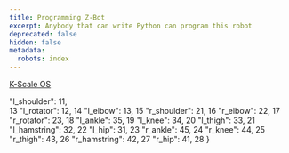 ```yaml
---
title: Programming Z-Bot
excerpt: Anybody that can write Python can program this robot
deprecated: false
hidden: false
metadata:
  robots: index
---
```

[K-Scale OS](https://kscale.readme.io/update/docs/kos#/)

"l\_shoulder": 11,\
13     "l\_rotator": 12,
14     "l\_elbow": 13,
15     "r\_shoulder": 21,
16     "r\_elbow": 22,
17     "r\_rotator": 23,
18     "l\_ankle": 35,
19     "l\_knee": 34,
20     "l\_thigh": 33,
21     "l\_hamstring": 32,
22     "l\_hip": 31,
23     "r\_ankle": 45,
24     "r\_knee": 44,
25     "r\_thigh": 43,
26     "r\_hamstring": 42,
27     "r\_hip": 41,
28 }